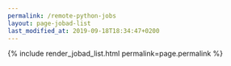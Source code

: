 ```yaml
---
permalink: /remote-python-jobs
layout: page-jobad-list
last_modified_at: 2019-09-18T18:34:47+0200
---
```

{% include render_jobad_list.html permalink=page.permalink %}
